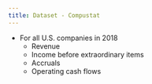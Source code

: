 ```yaml
---
title: Dataset - Compustat
---
```


- For all U.S. companies in 2018
  - Revenue
  - Income before extraordinary items
  - Accruals
  - Operating cash flows
